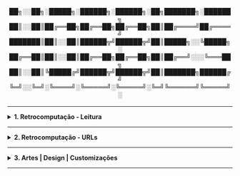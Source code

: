 <div align="Center"> 
<br>

<h4>
██╗░░██╗░█████╗░██████╗░██████╗░██╗███████╗░██████╗
██║░░██║██╔══██╗██╔══██╗██╔══██╗██║██╔════╝██╔════╝
███████║██║░░██║██████╦╝██████╦╝██║█████╗░░╚█████╗░
██╔══██║██║░░██║██╔══██╗██╔══██╗██║██╔══╝░░░╚═══██╗
██║░░██║╚█████╔╝██████╦╝██████╦╝██║███████╗██████╔╝
╚═╝░░╚═╝░╚════╝░╚═════╝░╚═════╝░╚═╝╚══════╝╚═════╝░
</h4>
</div>

----

<details>
  <summary><b> 1. Retrocomputação - Leitura</b></summary>
<div align="Left"> 
<br>

| ID    | Título                              | 
| ------| ------------------------------------|
| R1.1  | <a href="https://www.amazon.com.br/Nostalgia-Nerds-Retro-Tech-Computer/dp/1781575703/ref=sr_1_1?__mk_pt_BR=%C3%85M%C3%85%C5%BD%C3%95%C3%91&sr=8-1">The Nostalgia Nerd's Retro Tech</a> |
| R1.2  | <a href="https://www.amazon.com.br/CUCKOOS-EGG-English-Clifford-Stoll-ebook/dp/B0083DJXCM/ref=sr_1_1?sr=8-1">Cuckoo's Egg</a> |

</div> 
</details>

----

<details>
  <summary><b> 2. Retrocomputação - URLs </b></summary>
<div align="Left"> 
<br>

| ID    | Título                              |
| ------| ------------------------------------|
| R2.1 | <a href="https://www.youtube.com/@ashtonsretrocomputerroom">Ashton’s Retro Computer Room </a> |
| R2.2 | <a href="https://www.youtube.com/@lgr">LGR </a> |
| R2.3 | <a href="https://bigboxcollection.com">Big Box Collection </a> |

</div> 
</details>

----

<details>
  <summary><b> 3. Artes | Design | Customizações </b></summary>
<div align="Left"> 
<br>

| ID      | Título                              |
| --------| ------------------------------------|
| A3.1    | <a href="https://github.com/n3ur0cr45h/Hobbies/blob/main/Arquivos/3.%20ADC/A3.1.%20Notepad%2B%2B%20-%20Custom%20Theme.xml">Customização de Interface - Notepad++ </a> |
| A3.2    | <a href="https://github.com/n3ur0cr45h/Hobbies/blob/main/Arquivos/3.%20ADC/A3.2.%20Windows%20Terminal%20-%20Custom%20Theme.json">Customização de Interface - Terminal Windows </a> |
| A3.3    | <a href="https://vscodethemes.com/e/Jaakko.black/black">Customização de Interface - VS Code </a> |
| A3.3.1  | <a href="https://vscodethemes.com/e/Jaakko.black/black">Customização de Interface (Sintaxe) - VS Code </a> |

</div> 
</details>

----

